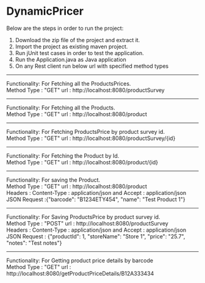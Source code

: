 # DynamicPricer

Below are the steps in order to run the project:

1.  Download the zip file of the project and extract it.
2.  Import the project as existing maven project.
3.  Run jUnit test cases in order to test the application.
4.  Run the Application.java as Java application
5.  On any Rest client run below url with specified method types

-------------------------------------------------------------------------------------------------------------
Functionality: For Fetching all the ProductsPrices. <br/>
Method Type : "GET" url : http://localhost:8080/productSurvey

-------------------------------------------------------------------------------------------------------------
Functionality: For Fetching all the Products. <br/>
Method Type : "GET" url : http://localhost:8080/product

-------------------------------------------------------------------------------------------------------------
Functionality: For Fetching ProductsPrice by product survey id. <br/>
Method Type : "GET" url : http://localhost:8080/productSurvey/{id}

-------------------------------------------------------------------------------------------------------------
Functionality: For Fetching the Product by Id. <br/>
Method Type : "GET" url : http://localhost:8080/product/{id}

-------------------------------------------------------------------------------------------------------------
Functionality: For saving the Product. <br/>
Method Type : "GET" url : http://localhost:8080/product <br/>
Headers : Content-Type : application/json and Accept : application/json <br/>
JSON Request :{"barcode": "B1234ETY454", "name": "Test Product 1"}

-------------------------------------------------------------------------------------------------------------
Functionality: For Saving ProductsPrice by product survey id. <br/>
Method Type : "POST" url : http://localhost:8080/productSurvey <br/>
Headers : Content-Type : application/json and Accept : application/json <br/>
JSON Request : {"productId": 1, "storeName": "Store 1", "price": "25.7", "notes": "Test notes"}

-------------------------------------------------------------------------------------------------------------
Functionality: For Getting product price details by barcode <br/>
Method Type : "GET" url : http://localhost:8080/getProductPriceDetails/B12A333434 

